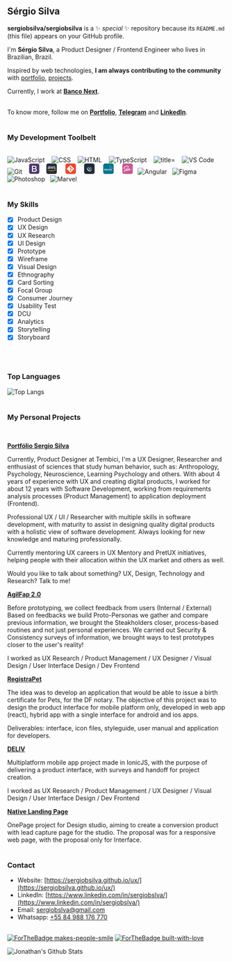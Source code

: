 ## Sérgio Silva

**sergiobsilva/sergiobsilva** is a ✨ _special_ ✨ repository because its `README.md` (this file) appears on your GitHub profile.

I'm **Sérgio Silva**, a Product Designer / Frontend Engineer who lives in Brazilian, Brazil.

Inspired by web technologies, **I am always contributing to the community** with [portfolio](https://sergiobsilva.github.io/ux/docs/portfolio_2022-2023.pdf), [projects](https://github.com/sergiobsilva).

Currently, I work at **[Banco Next](https://next.me/)**. 
<br><br>

To know more, follow me on **[Portfolio](https://sergiobsilva.github.io/ux/docs/portfolio_2022-2023.pdf)**, **[Telegram](https://t.me.com/sergioslva)** and **[LinkedIn](https://www.linkedin.com/in/sergiobslva/)**.
<br><br>

### My Development Toolbelt
<br><img alt="JavaScript" title="JavaScript" src="https://user-images.githubusercontent.com/1680157/87443764-4af82c80-c5cc-11ea-82c2-c368ee12cf6d.png" height="24">&nbsp;&nbsp;&nbsp;&nbsp;<img alt="CSS" title="CSS" src="https://user-images.githubusercontent.com/1680157/87443759-4a5f9600-c5cc-11ea-8ae0-715433c1f781.png" height="24">&nbsp;&nbsp;&nbsp;&nbsp;<img alt="HTML" title="HTML" src="https://user-images.githubusercontent.com/1680157/87443762-4af82c80-c5cc-11ea-85cf-57be0e83c169.png" height="24">&nbsp;&nbsp;&nbsp;&nbsp;<img alt="TypeScript" title="TypeScript" src="https://user-images.githubusercontent.com/1680157/87443766-4af82c80-c5cc-11ea-8a13-a651f150fa99.png" height="24">&nbsp;&nbsp;&nbsp;&nbsp;<img alt=" title=" title="Node.js" src="https://user-images.githubusercontent.com/1680157/87443758-4a5f9600-c5cc-11ea-8f63-92e126a1145b.png" height="24">&nbsp;&nbsp;&nbsp;&nbsp;<img alt="VS Code" title="VS Code" src="https://user-images.githubusercontent.com/1680157/87443751-492e6900-c5cc-11ea-9854-f82d4d921133.png" height="24">&nbsp;&nbsp;&nbsp;&nbsp;<img alt="Git" title="Git" src="https://user-images.githubusercontent.com/1680157/87443755-49c6ff80-c5cc-11ea-954a-579f7c72873a.png" height="24">&nbsp;&nbsp;&nbsp;&nbsp;<img alt="Bootstrap" title="Bootstrap" src="https://raw.githubusercontent.com/thiagosalome/technologies-icons/master/bootstrap.png" height="24">&nbsp;&nbsp;&nbsp;&nbsp;<img alt="AWS" title="AWS" src="https://raw.githubusercontent.com/thiagosalome/technologies-icons/master/aws.png" height="24">
&nbsp;&nbsp;&nbsp;&nbsp;<img alt="Git" title="Git" src="https://raw.githubusercontent.com/thiagosalome/technologies-icons/master/git.png" height="24">
&nbsp;&nbsp;&nbsp;&nbsp;<img alt="jQuery" title="jQuery" src="https://raw.githubusercontent.com/thiagosalome/technologies-icons/master/jquery.png" height="24">
&nbsp;&nbsp;&nbsp;&nbsp;<img alt="MySQL" title="MySQL" src="https://raw.githubusercontent.com/thiagosalome/technologies-icons/master/mysql.png" height="24">
&nbsp;&nbsp;&nbsp;&nbsp;<img alt="SaSS" title="SaSS" src="https://raw.githubusercontent.com/thiagosalome/technologies-icons/master/sass.png" height="24">
&nbsp;&nbsp;<img alt="Angular" title="Angular" src="https://upload.wikimedia.org/wikipedia/commons/c/cf/Angular_full_color_logo.svg" height="26">
&nbsp;&nbsp;<img alt="Figma" title="Figma" src="https://upload.wikimedia.org/wikipedia/commons/thumb/3/33/Figma-logo.svg/128px-Figma-logo.svg.png" height="26">
&nbsp;&nbsp;<img alt="Photoshop" title="Photoshop" src="https://upload.wikimedia.org/wikipedia/commons/thumb/a/af/Adobe_Photoshop_CC_icon.svg/128px-Adobe_Photoshop_CC_icon.svg.png" height="26">
&nbsp;&nbsp;<img alt="Marvel" title="Marvel" src="https://bk.ibxk.com.br/2016/2/programas/14944322201055867.png?ims=60x60" height="26">
<br><br>

### My Skills <br>

- [x] Product Design
- [x] UX Design
- [x] UX Research
- [x] UI Design
- [x] Prototype
- [x] Wireframe
- [x] Visual Design
- [x] Ethnography
- [x] Card Sorting
- [x] Focal Group
- [x] Consumer Journey
- [x] Usability Test
- [x] DCU
- [x] Analytics
- [x] Storytelling
- [x] Storyboard

<br><br>

### Top Languages

<!-- Top Languages -->
![Top Langs](https://github-readme-stats.vercel.app/api/top-langs/?username=thiagosalome&show_icons=true&title_color=C93D3E&text_color=363636&&bg_color=F9F9F9)
<br><br>


### My Personal Projects
<br>

**[Portfólio Sergio Silva](https://sergiobsilva.github.io/ux/docs/portfolio_2022-2023.pdf)**

Currently, Product Designer at Tembici, I'm a UX Designer, Researcher and enthusiast of sciences that study human behavior, such as: Anthropology, Psychology, Neuroscience, Learning Psychology and others. With about 4 years of experience with UX and creating digital products, I worked for about 12 years with Software Development, working from requirements analysis processes (Product Management) to application deployment (Frontend).

Professional UX / UI / Researcher with multiple skills in software development, with maturity to assist in designing quality digital products with a holistic view of software development. Always looking for new knowledge and maturing professionally.

Currently mentoring UX careers in UX Mentory and PretUX initiatives, helping people with their allocation within the UX market and others as well.

Would you like to talk about something? UX, Design, Technology and Research? Talk to me!


**[AgilFap 2.0](https://agil.facepe.br/)**

Before prototyping, we collect feedback from users (Internal / External)
Based on feedbacks we build Proto-Personas we gather and compare previous information, we brought the Steakholders closer, process-based routines and not just personal experiences. We carried out Security & Consistency surveys of information, we brought ways to test prototypes closer to the user's reality!

I worked as UX Research / Product Management / UX Designer / Visual Design / User Interface Design / Dev Frontend


**[RegistraPet](https://sergiobsilva.github.io/ux/#)**

The idea was to develop an application that would be able to issue a birth certificate for Pets, for the DF notary.
The objective of this project was to design the product interface for mobile platform only, developed in web app (react), hybrid app with a single interface for android and ios apps.

Deliverables: interface, icon files, styleguide, user manual and application for developers.

**[DELIV](https://sergiobsilva.github.io/ux/pages/deliv.html)**

Multiplatform mobile app project made in IonicJS, with the purpose of delivering a product interface, with surveys and handoff for project creation.

I worked as UX Research / Product Management / UX Designer / Visual Design / User Interface Design / Dev Frontend

**[Native Landing Page](https://sergiobsilva.github.io/ux/pages/native.html)**

OnePage project for Design studio, aiming to create a conversion product with lead capture page for the studio. The proposal was for a responsive web page, with the proposal only for Interface.
<br><br>

### Contact <br>

* Website: [https://sergiobsilva.github.io/ux/](https://sergiobsilva.github.io/ux/)
* LinkedIn: [https://www.linkedin.com/in/sergiobslva/](https://www.linkedin.com/in/sergiobslva/)
* Email: sergiobslva@gmail.com
* Whatsapp: [+55 84 988 176 770](https://api.whatsapp.com/send?phone=5584988176770)
<br><br>

[![ForTheBadge makes-people-smile](http://ForTheBadge.com/images/badges/makes-people-smile.svg)](http://ForTheBadge.com)
[![ForTheBadge built-with-love](http://ForTheBadge.com/images/badges/built-with-love.svg)](https://GitHub.com/Naereen/)

<img align="left" alt="Jonathan's Github Stats" src="https://github-readme-stats.vercel.app/api/?username=sergiobsilva&theme=" data-canonical-src="https://github-readme-stats.vercel.app/api?username=sergiobsilva&amp;show_icons=true&amp;hide_border=true" style="max-width:100%;">
